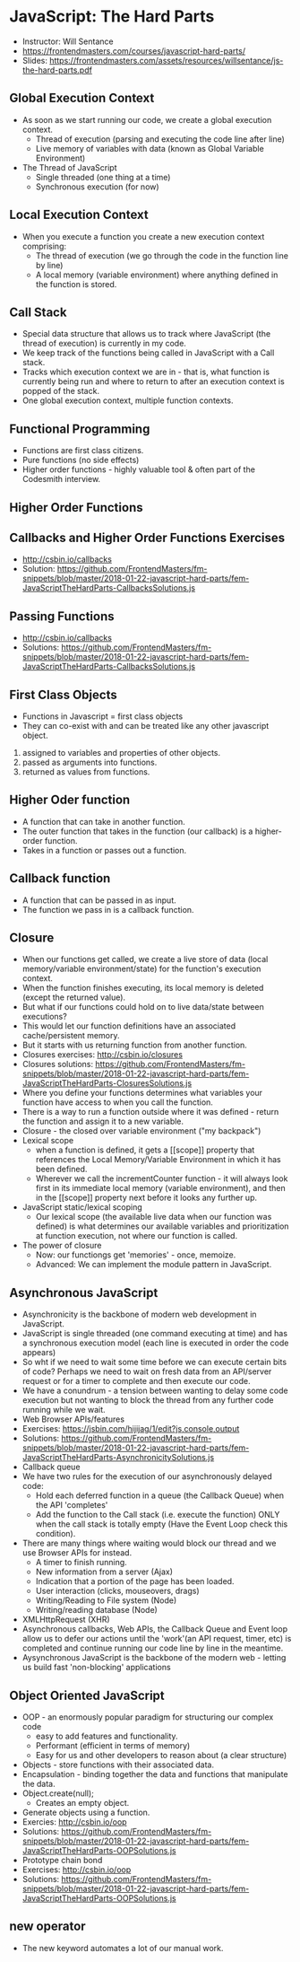# JavaScript: The Hard Parts

* Instructor: Will Sentance
* <https://frontendmasters.com/courses/javascript-hard-parts/>
* Slides: <https://frontendmasters.com/assets/resources/willsentance/js-the-hard-parts.pdf>

## Global Execution Context

* As soon as we start running our code, we create a global execution context.
  * Thread of execution (parsing and executing the code line after line)
  * Live memory of variables with data (known as Global Variable Environment)
* The Thread of JavaScript
  * Single threaded (one thing at a time)
  * Synchronous execution (for now)

## Local Execution Context

* When you execute a function you create a new execution context comprising:
  * The thread of execution (we go through the code in the function line by line)
  * A local memory (variable environment) where anything defined in the function is stored.

## Call Stack

* Special data structure that allows us to track where JavaScript (the thread of execution) is currently in my code.
* We keep track of the functions being called in JavaScript with a Call stack.
* Tracks which execution context we are in - that is, what function is currently being run and where to return to after an execution context is popped of the stack.
* One global execution context, multiple function contexts.

## Functional Programming

* Functions are first class citizens.
* Pure functions (no side effects)
* Higher order functions - highly valuable tool & often part of the Codesmith interview.

## Higher Order Functions

## Callbacks and Higher Order Functions Exercises

* <http://csbin.io/callbacks>
* Solution: <https://github.com/FrontendMasters/fm-snippets/blob/master/2018-01-22-javascript-hard-parts/fem-JavaScriptTheHardParts-CallbacksSolutions.js>

## Passing Functions

* <http://csbin.io/callbacks>
* Solutions: <https://github.com/FrontendMasters/fm-snippets/blob/master/2018-01-22-javascript-hard-parts/fem-JavaScriptTheHardParts-CallbacksSolutions.js>

## First Class Objects

* Functions in Javascript = first class objects
* They can co-exist with and can be treated like any other javascript object.

1. assigned to variables and properties of other objects.
2. passed as arguments into functions.
3. returned as values from functions.

## Higher Oder function

* A function that can take in another function.
* The outer function that takes in the function (our callback) is a higher-order function.
* Takes in a function or passes out a function.

## Callback function

* A function that can be passed in as input.
* The function we pass in is a callback function.

## Closure

* When our functions get called, we create a live store of data (local memory/variable environment/state) for the function's execution context.
* When the function finishes executing, its local memory is deleted (except the returned value).
* But what if our functions could hold on to live data/state between executions?
* This would let our function definitions have an associated cache/persistent memory.
* But it starts with us returning function from another function.
* Closures exercises: <http://csbin.io/closures>
* Closures solutions: <https://github.com/FrontendMasters/fm-snippets/blob/master/2018-01-22-javascript-hard-parts/fem-JavaScriptTheHardParts-ClosuresSolutions.js>
* Where you define your functions determines what variables your function have access to when you call the function.
* There is a way to run a function outside where it was defined - return the function and assign it to a new variable.
* Closure - the closed over variable environment ("my backpack")
* Lexical scope
  * when a function is defined, it gets a [[scope]] property that references the Local Memory/Variable Environment in which it has been defined.
  * Wherever we call the incrementCounter function - it will always look first in its immediate local memory (variable environment), and then in the [[scope]] property next before it looks any further up.
* JavaScript static/lexical scoping
  * Our lexical scope (the available live data when our function was defined) is what determines our available variables and prioritization at function execution, not where our function is called.
* The power of closure
  * Now: our functiongs get 'memories' - once, memoize.
  * Advanced: We can implement the module pattern in JavaScript.

## Asynchronous JavaScript

* Asynchronicity is the backbone of modern web development in JavaScript.
* JavaScript is single threaded (one command executing at  time) and has a synchronous execution model (each line is executed in order the code appears)
* So wht if we need to wait some time before we can execute certain bits of code? Perhaps we need to wait on fresh data from an API/server request or for a timer to complete and then execute our code.
* We have a conundrum - a tension between wanting to delay some code execution but not wanting to block the thread from any further code running while we wait.
* Web Browser APIs/features
* Exercises: <https://jsbin.com/hijijag/1/edit?js,console,output>
* Solutions: <https://github.com/FrontendMasters/fm-snippets/blob/master/2018-01-22-javascript-hard-parts/fem-JavaScriptTheHardParts-AsynchronicitySolutions.js>
* Callback queue
* We have two rules for the execution of our asynchronously delayed code:
  * Hold each deferred function in a queue (the Callback Queue) when the API 'completes'
  * Add the function to the Call stack (i.e. execute the function) ONLY when the call stack is totally empty (Have the Event Loop check this condition).
* There are many things where waiting would block our thread and we use Browser APIs for instead.
  * A timer to finish running.
  * New information from a server (Ajax)
  * Indication that a portion of the page has been loaded.
  * User interaction (clicks, mouseovers, drags)
  * Writing/Reading to File system (Node)
  * Writing/reading database (Node)
* XMLHttpRequest (XHR)
* Asynchronous callbacks, Web APIs, the Callback Queue and Event loop allow us to defer our actions until the 'work'(an API request, timer, etc) is completed and continue running our code line by line in the meantime.
* Aysynchronous JavaScript is the backbone of the modern web - letting us build fast 'non-blocking' applications
  
## Object Oriented JavaScript

* OOP - an enormously popular paradigm for structuring our complex code
  * easy to add features and functionality.
  * Performant (efficient in terms of memory)
  * Easy for us and other developers to reason about (a clear structure)
* Objects - store functions with their associated data.
* Encapsulation - binding together the data and functions that manipulate the data.
* Object.create(null);
  * Creates an empty object.
* Generate objects using a function.
* Exercies: <http://csbin.io/oop>
* Solutions: <https://github.com/FrontendMasters/fm-snippets/blob/master/2018-01-22-javascript-hard-parts/fem-JavaScriptTheHardParts-OOPSolutions.js>
* Prototype chain bond
* Exercises: <http://csbin.io/oop>
* Solutions: <https://github.com/FrontendMasters/fm-snippets/blob/master/2018-01-22-javascript-hard-parts/fem-JavaScriptTheHardParts-OOPSolutions.js>

## new operator

* The new keyword automates a lot of our manual work.